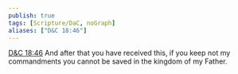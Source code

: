 ```yaml
---
publish: true
tags: [Scripture/DaC, noGraph]
aliases: ["D&C 18:46"]
---
```

[D&C 18:46](https://churchofjesuschrist.org/study/scriptures/dc-testament/dc/18?lang=eng&id=p46#p46) And after that you have received this, if you keep not my commandments you cannot be saved in the kingdom of my Father.
